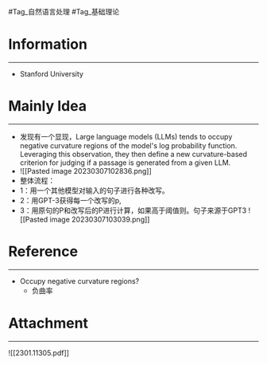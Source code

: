 #Tag_自然语言处理 #Tag_基础理论 
# Information
---
- Stanford University

# Mainly Idea
---
- 发现有一个显现，Large language models (LLMs) tends to occupy negative curvature regions of the model's log probability function. Leveraging this observation, they then define a new curvature-based criterion for judging if a passage is generated from a given LLM.
- ![[Pasted image 20230307102836.png]]
- 整体流程：
- 1：用一个其他模型对输入的句子进行各种改写。
- 2：用GPT-3获得每一个改写的p,
- 3：用原句的P和改写后的P进行计算，如果高于阈值则。句子来源于GPT3
![[Pasted image 20230307103039.png]]

# Reference
---
- Occupy negative curvature regions?
	- 负曲率

# Attachment
---
![[2301.11305.pdf]]